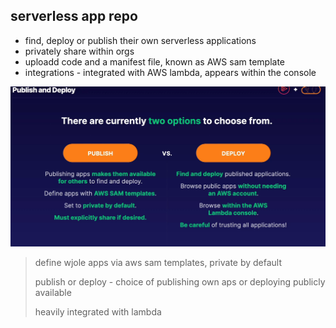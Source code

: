 ## serverless app repo

* find, deploy or publish their own serverless applications
* privately share within orgs
* uploadd code and a manifest file, known as AWS sam template
* integrations - integrated with AWS lambda, appears within the console

![publs vs deploy](../images/publish_deploy.png)

> define wjole apps via aws sam templates, private by default
>
> publish or deploy - choice of publishing own aps or deploying publicly available
>
> heavily integrated with lambda